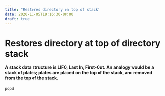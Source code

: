```yaml
---
title: "Restores directory on top of stack"
date: 2020-11-05T19:16:30-08:00
draft: true
---
```


# Restores directory at top of directory stack

#### A stack data structure is LIFO, Last In, First-Out.  An analogy would be a stack of plates; plates are placed on the top of the stack, and removed from the top of the stack.

```
popd
```
